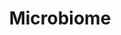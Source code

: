 ---
title: Microbiome
crosslinks:
- science
- Nootropics
- AMAAggregator
- BlackPeopleTwitter
- worldnews
- Documentaries
- instant_regret
- TrueReddit
- Showerthoughts
- ketoscience
- mycology
- ehlersdanlos
- ketogains
- neutralnews
- Electromagnetics
- trolling
- slatestarcodex
- Supplements
---